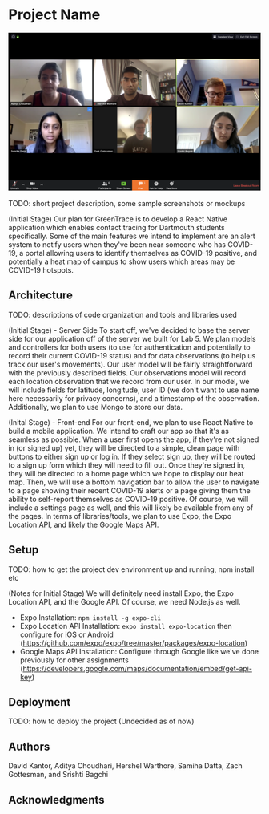 # Project Name

![Team Photo](selfie.png)

TODO: short project description, some sample screenshots or mockups

(Initial Stage)
Our plan for GreenTrace is to develop a React Native application which enables contact tracing for Dartmouth students specifically. Some of the main features we intend to implement are an alert system to notify users when they've been near someone who has COVID-19, a portal allowing users to identify themselves as COVID-19 positive, and potentially a heat map of campus to show users which areas may be COVID-19 hotspots.

## Architecture

TODO:  descriptions of code organization and tools and libraries used

(Initial Stage) - Server Side
To start off, we've decided to base the server side for our application off of the server we built for Lab 5. We plan models and controllers for both users (to use for authentication and potentially to record their current COVID-19 status) and for data observations (to help us track our user's movements). Our user model will be fairly straightforward with the previously described fields. Our observations model will record each location observation that we record from our user. In our model, we will include fields for latitude, longitude, user ID (we don't want to use name here necessarily for privacy concerns), and a timestamp of the observation. Additionally, we plan to use Mongo to store our data.

(Inital Stage) - Front-end
For our front-end, we plan to use React Native to build a mobile application. We intend to craft our app so that it's as seamless as possible. When a user first opens the app, if they're not signed in (or signed up) yet, they will be directed to a simple, clean page with buttons to either sign up or log in. If they select sign up, they will be routed to a sign up form which they will need to fill out. Once they're signed in, they will be directed to a home page which we hope to display our heat map. Then, we will use a bottom navigation bar to allow the user to navigate to a page showing their recent COVID-19 alerts or a page giving them the ability to self-report themselves as COVID-19 positive. Of course, we will include a settings page as well, and this will likely be available from any of the pages. In terms of libraries/tools, we plan to use Expo, the Expo Location API, and likely the Google Maps API. 

## Setup

TODO: how to get the project dev environment up and running, npm install etc

(Notes for Initial Stage)
We will definitely need install Expo, the Expo Location API, and the Google API. Of course, we need Node.js as well.

* Expo Installation:  `npm install -g expo-cli`
* Expo Location API Installation: `expo install expo-location` then configure for iOS or Android (https://github.com/expo/expo/tree/master/packages/expo-location)
* Google Maps API Installation: Configure through Google like we've done previously for other assignments (https://developers.google.com/maps/documentation/embed/get-api-key)

## Deployment

TODO: how to deploy the project
(Undecided as of now)

## Authors

David Kantor, Aditya Choudhari, Hershel Warthore, Samiha Datta, Zach Gottesman, and Srishti Bagchi

## Acknowledgments
